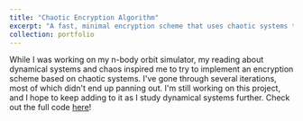 ```yaml
---
title: "Chaotic Encryption Algorithm"
excerpt: "A fast, minimal encryption scheme that uses chaotic systems to encrypt data. <br/><img src='/images/bifurcation_diagram_2.png' =500x300>"
collection: portfolio
---
```


While I was working on my n-body orbit simulator, my reading about dynamical systems and chaos inspired me to try to implement an encryption scheme based on chaotic systems. I've gone through several iterations, most of which didn't end up panning out. I'm still working on this project, and I hope to keep adding to it as I study dynamical systems further. Check out the full code [here](https://github.com/dhpitt/chaos-encryption-scheme)!
